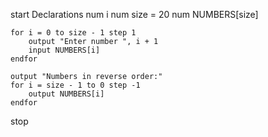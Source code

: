 start
    Declarations
        num i
        num size = 20
        num NUMBERS[size]

    for i = 0 to size - 1 step 1
        output "Enter number ", i + 1
        input NUMBERS[i]
    endfor

    output "Numbers in reverse order:"
    for i = size - 1 to 0 step -1
        output NUMBERS[i]
    endfor
stop
